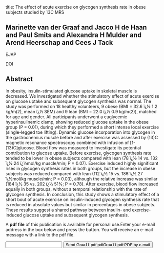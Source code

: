 title: The effect of acute exercise on glycogen synthesis rate in obese subjects studied by 13C MRS

## Marinette van der Graaf and Jacco H de Haan and Paul Smits and Alexandra H Mulder and Arend Heerschap and Cees J Tack
EJAP

<a href="https://doi.org/10.1007/s00421-010-1650-0">DOI</a>

## Abstract
In obesity, insulin-stimulated glucose uptake in skeletal muscle is decreased. We investigated whether the stimulatory effect of acute exercise on glucose uptake and subsequent glycogen synthesis was normal. The study was performed on 18 healthy volunteers, 9 obese (BMI = 32.6 ï¿½ 1.2 kg/m(2), mean ï¿½ SEM) and 9 lean (BMI = 22.0 ï¿½ 0.9 kg/m(2)), matched for age and gender. All participants underwent a euglycemic hyperinsulinemic clamp, showing reduced glucose uptake in the obese group (P = 0.01), during which they performed a short intense local exercise (single-legged toe lifting). Dynamic glucose incorporation into glycogen in the gastrocnemius muscle before and after exercise was assessed by (13)C magnetic resonance spectroscopy combined with infusion of [1-(13)C]glucose. Blood flow was measured to investigate its potential contribution to glucose uptake. Before exercise, glycogen synthesis rate tended to be lower in obese subjects compared with lean (78 ï¿½ 14 vs. 132 ï¿½ 24 ï¿½mol/kg muscle/min; P = 0.07). Exercise induced highly significant rises in glycogen synthesis rates in both groups, but the increase in obese subjects was reduced compared with lean (112 ï¿½ 15 vs. 186 ï¿½ 27 ï¿½mol/kg muscle/min; P = 0.03), although the relative increase was similar (184 ï¿½ 35 vs. 202 ï¿½ 51%; P = 0.78). After exercise, blood flow increased equally in both groups, without a temporal relationship with the rate of glycogen synthesis. In conclusion, this study shows a stimulatory effect of a short bout of acute exercise on insulin-induced glycogen synthesis rate that is reduced in absolute values but similar in percentages in obese subjects. These results suggest a shared pathway between insulin- and exercise-induced glucose uptake and subsequent glycogen synthesis.

A <b>pdf file</b> of this publication is available for personal use.Enter your e-mail address in the box below and press the button. You will receive an e-mail message with a link to the pdf file.
<form action="sender.php">  <input type="text" name="email">  <input type="submit" value="Send Graa11.pdf:pdfGraa11.pdf:PDF by e-mail"></form>